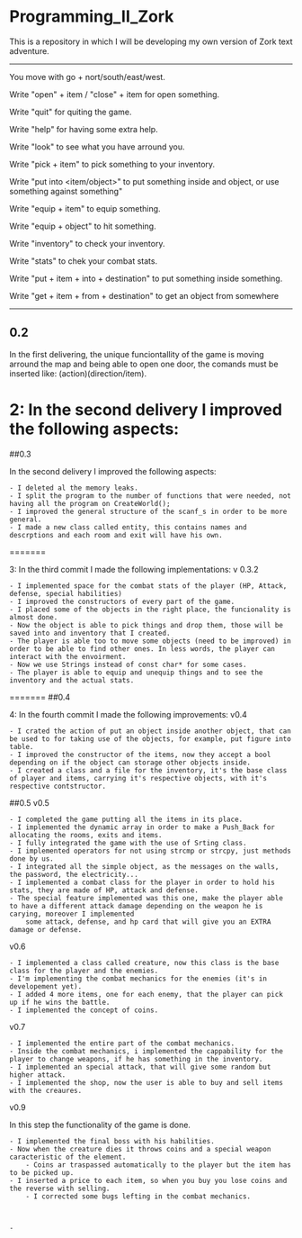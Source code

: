 # Programming_II_Zork
This is a repository in which I will be developing my own version of Zork text adventure.
___
You move with go + nort/south/east/west.

Write "open" + item / "close" + item for open something. 

Write "quit" for quiting the game. 

Write "help" for having some extra help. 

Write "look" to see what you have arround you. 

Write "pick + item" to pick something to your inventory. 

Write "put <item> into <item/object>" to put something inside and object, or use something against something"

Write "equip + item" to equip something.

Write "equip + object" to hit something.

Write "inventory" to check your inventory.

Write "stats" to chek your combat stats.

Write "put + item + into + destination" to put something inside something.

Write "get + item + from + destination" to get an object from somewhere
___
## 0.2

In the first delivering, the unique funciontallity of the game is moving arround the map and being able to open one door, the comands 
must be inserted like: (action)(direction/item). 


2: In the second delivery I improved the following aspects: 
=======
##0.3

In the second delivery I improved the following aspects: 

	- I deleted al the memory leaks. 
	- I split the program to the number of functions that were needed, not having all the program on CreateWorld();
	- I improved the general structure of the scanf_s in order to be more general. 
	- I made a new class called entity, this contains names and descrptions and each room and exit will have his own.  

=======

3: In the third commit I made the following implementations: 
v 0.3.2

	- I implemented space for the combat stats of the player (HP, Attack, defense, special habilities)
	- I improved the constructors of every part of the game. 
	- I placed some of the objects in the right place, the funcionality is almost done. 
	- Now the object is able to pick things and drop them, those will be saved into and inventory that I created. 
	- The player is able too to move some objects (need to be improved) in order to be able to find other ones. In less words, the player can interact with the envoirment. 
	- Now we use Strings instead of const char* for some cases. 
	- The player is able to equip and unequip things and to see the inventory and the actual stats. 

=======
##0.4

4: In the fourth commit I made the following improvements: 
v0.4

	- I crated the action of put an object inside another object, that can be used to for taking use of the objects, for example, put figure into table.
	- I improved the constructor of the items, now they accept a bool depending on if the object can storage other objects inside. 
	- I created a class and a file for the inventory, it's the base class of player and items, carrying it's respective objects, with it's respective contstructor. 
	

##0.5
v0.5

	- I completed the game putting all the items in its place. 
	- I implemented the dynamic array in order to make a Push_Back for allocating the rooms, exits and items. 
	- I fully integrated the game with the use of Srting class.
	- I implemented operators for not using strcmp or strcpy, just methods done by us. 
	- I integrated all the simple object, as the messages on the walls, the password, the electricity... 
	- I implemented a combat class for the player in order to hold his stats, they are made of HP, attack and defense. 
	- The special feature implemented was this one, make the player able to have a different attack damage depending on the weapon he is carying, moreover I implemented
		some attack, defense, and hp card that will give you an EXTRA damage or defense. 

v0.6

	- I implemented a class called creature, now this class is the base class for the player and the enemies. 
	- I'm implementing the combat mechanics for the enemies (it's in developement yet). 
	- I added 4 more items, one for each enemy, that the player can pick up if he wins the battle.
	- I implemented the concept of coins. 
 
v0.7

	- I implemented the entire part of the combat mechanics.
	- Inside the combat mechanics, i implemented the cappability for the player to change weapons, if he has something in the inventory. 
	- I implemented an special attack, that will give some random but higher attack. 
	- I implemented the shop, now the user is able to buy and sell items with the creaures. 

v0.9

In this step the functionality of the game is done. 

	- I implemented the final boss with his habilities. 
	- Now when the creature dies it throws coins and a special weapon caracteristic of the element.
        - Coins ar traspassed automatically to the player but the item has to be picked up. 
	- I inserted a price to each item, so when you buy you lose coins and the reverse with selling. 
        - I corrected some bugs lefting in the combat mechanics. 



	- 


